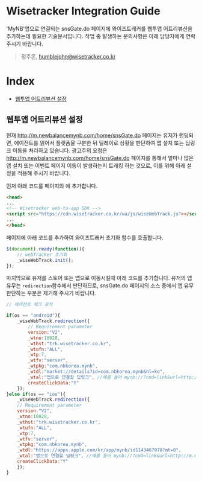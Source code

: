 # Wisetracker Integration Guide
'MyNB'앱으로 연결되는 snsGate.do 페이지에 와이즈트래커를 웹투앱 어트리뷰션을 추가하는데 필요한 기술문서입니다. 작업 중 발생하는 문의사항은 아래 담당자에게 연락 주시기 바랍니다.

> 정주온, humblejohn@wisetracker.co.kr

# Index
* [웹투앱 어트리뷰션 설정](./mynb.md#웹투앱-어트리뷰션-설정)

## 웹투앱 어트리뷰션 설정
현재 http://m.newbalancemynb.com/home/snsGate.do 페이지는 유저가 랜딩되면, 에이전트를 읽어서 플랫폼울 구분한 뒤 딜레이로 상황을 판단하여 앱 설치 또는 딥링크 이동을 처리하고 있습니다.
광고주의 요청은 http://m.newbalancemynb.com/home/snsGate.do 페이지를 통해서 얼마나 많은 앱 설치 또는 이벤트 페이지 이동이 발생하는지 트래킹 하는 것으로, 이를 위해 아래 설정을 적용해 주시기 바랍니다.

먼저 아래 코드를 페이지의 <head>에 추가합니다.

``` html
<head>
...
<!-- Wisetracker web-to-app SDK -->
<script src="https://cdn.wisetracker.co.kr/wa/js/wiseWebTrack.js"></script>
...
</head>
```

페이지에 아래 코드를 추가하여 와이즈트래커 초기화 함수를 호출합니다.
``` javascript
$(document).ready(function(){  
	// webTracker 초기화 
	_wiseWebTrack.init();
});
```

마지막으로 유저를 스토어 또는 앱으로 이동시킬때 아래 코드를 추가합니다. 유저의 앱 유무는 `redirection`함수에서 판단하므로, snsGate.do 페이지의 소스 중에서 앱 유무 판단하는 부분은 제거해 주시기 바랍니다.
``` javascript
// 에이전트 체크 로직

if(os == "android"){
	_wiseWebTrack.redirection({
		// Requirement parameter
		version:"V2",
		_wtno:10028,
		_wthst:"trk.wisetracker.co.kr",
		_wtufn:"ALL",
		_wtp:7,
		_wtfv:"server",
		_wtpkg:"com.nbkorea.mynb", 
		_wtdl:"market://details?id=com.nbkorea.mynb&hl=ko",
		_wtal:"앱으로 연결할 딥링크", //예를 들어 mynb://?cmd=link&url=http://m.newbalancemynb.com/event/eventDetail.do?eventIdx=44
		createClickData:"Y"
	});
}else if(os == "ios"){
	_wiseWebTrack.redirection({
	// Requirement parameter
	version:"V2",
	_wtno:10028,
	_wthst:"trk.wisetracker.co.kr",
	_wtufn:"ALL",
	_wtp:7,
	_wtfv:"server",
	_wtpkg:"com.nbkorea.mynb",
	_wtdl:"https://apps.apple.com/kr/app/mynb/id1143467078?mt=8",
	_wtal:"앱으로 연결할 딥링크", //예를 들어 mynb://?cmd=link&url=http://m.newbalancemynb.com/event/eventDetail.do?eventIdx=44
	createClickData:"Y"
	});
}
```
